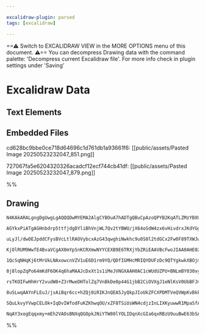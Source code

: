 ```yaml
---

excalidraw-plugin: parsed
tags: [excalidraw]

---
```

==⚠  Switch to EXCALIDRAW VIEW in the MORE OPTIONS menu of this document. ⚠== You can decompress Drawing data with the command palette: 'Decompress current Excalidraw file'. For more info check in plugin settings under 'Saving'


# Excalidraw Data

## Text Elements
## Embedded Files
cd628bc9bbe0ce718d64696c1d761db1a93661f6: [[public/assets/Pasted Image 20250523232047_851.png]]

727067fa5e6204320326acadcf12ecf744cb41df: [[public/assets/Pasted Image 20250523232047_879.png]]

%%
## Drawing
```compressed-json
N4KAkARALgngDgUwgLgAQQQDwMYEMA2AlgCYBOuA7hADTgQBuCpAzoQPYB2KqATLZMzYBXUtiRoIACyhQ4zZAHoFAc0JRJQgEYA6bGwC2CgF7N6hbEcK4OCtptbErHALRY8RMpWdx8Q1TdIEfARcZgRmBShcZQUebQB2bQAWGjoghH0EDihmbgBtcDBQMBKIEm4IAAUARQAZACtYHgBZAHkADgBGDmqOAGtlAE1mIQBlFP5S2EQKwn1opEnITG5n

AGYkxPiATgAGHnbdrp5ttfjdgDYliBhVnjWL7Qv2tYBWU/jX64oSdW4zx6vHivdrxJKdYGg8HXSQIQjKaT/eJXQqQazKYLcXbXZhQUhsPoIADCbHwbFIFTx1mYcFwgWyqRKkE0uGwA3xQg4xBJZIpEipHBpdKyUEZpQAZoR8PhRrBMRJBB4xQI8QSEAB1X6Sbh8VEQXH4wmymDy9CK8rXDkIjjhXJoTrXNi07BqW723bYvXKDlwACSxDtqDyAF1r

uLyJl/dwOEJpddCFysBVcLtlRAOVybcxAzG43qwghiNwkhc9u0S0l2tdGCx2Fw0F89TXWJwAHKcMTFvavNY8ZGepllZgAEXSUEL3HFBDC100wi5AFFgplsjnY/hrkI4MRcOOi/awYdOg81tsLpdrkR+tH15e2GyJ2gp/gZ/molAhIGIIguQnlGnJWCKMJGwYgLgOTRsG2TRNAQXYxHiTp2jAksz2wTpiGRDDNE6XBTguC5OnFC402YdxxCDVEwAd

KjOlRUM9WwfE4BvaVCgAX0mYpSnKCRXmwNYYCEXB9E6TRXjYbZRiEAAVBcFwoJIAA0AHE02mCiynmZRFj1FY0GcTpXk6J52m2eI1k6eIXnPE5rjdVBDIuRJ9jMnhdnww4eHA74tW4CztE6TptnMpDgqSJIzm2GE4QRUU0CSV5knic5XleC5IsOXYkl2RtB3RU0B1KA01R5clKXIQVaXpUVZ1Zdl525Ulyv5SqhRqgCpRlOVNPNIscVVQlNWIP40F

1QcSqNHqKj6tMrUkLNAxowcnVZV1uE6D1rm9YQ/QDfIGMHcMRIQYDUFzDc9QTYgkwkXBOjmxrFtYy6JoQR9UCMks1jOSLxtKZs6w2nhloBpgWw4dsOE7e1No9dpCOeeMRzHD7n1fQc505YglwyEU1zzQctx3PcNsPXZjwy5FK0vBM+heu8H33VB0YQAbd0/Cof0cDh/zDKVTuZiB4j7S54inV4EHA7Le12XsLlZXBiGwcUIQQFWwSSbBNHBYhxVI

8j8lopZqPo64mKdF6OK4q6haMAAJcDxXt1s1iMeJVNGXAAH0AC1cWUdUZPU+BNLmBY030xyeAObQXiSEGjlyz59n+yAHI2bRtneCFzMigjXniXyRu1NAwW0bKz3aBHq7eTofL1WF4URBsktBNZ2nSim5Yp5zrgKiiipVQ1iWavl0AFdqRTTFk2R27GyvH6A2uq6f+elY1TX1UkLTfEfhtG3gBpHzfep3/q9Xm577UdZ11vdIeIHnvbAxDMMI0Fhm

rsTKOIFwHhHrY2vudW8+Z3rMweDHTolZq7VnBkDe0p44G1jbB2CiOVXgJ1eNlKsV0UbBFJmgPEQg2Z6ixouZc+Mv5E23LuD6VlKwUweLZMytNrxoAuozQkzNWbsw/F+bmf5OpASFu0XA4oEBrF2LgXA4t4IXAQOJHgCd67gRStgc4uFEqSMQjrEGBsCAUQKEyaiJs6JMkOqUC2LEOHrg4uAQ6f84BwFlHQ7g3FoCwkyBUIgcUxQMEIAgCgAAheq8

8uSLwqAAYnFLEuJ/jsAiBqr6cc+hZQj0iRIKJnQEA5JyQkpJIoUkZFCXPDMTVeQVWpKvBkkwICJNIMk1JAAxLqp8ZrnwKY0opqT0lqgPqXI+hR6mFOyMUtJg0EDtIVJ0upDSmkZAAErCGtLaDaczRlQHGa0O+sANpbWGfMnpGRmmcCgM0kSUoHJ5UgEcsZLSzmjEIEYCi7kNndPuRkGSWAoAAEFfH1nQMEcUtVDmbPGa40gfzGlsAoLCJW1Dbngt

SQuLkvyYVwpCELOk+IqDvIWfodFuKZKhwqOU/xZF8TSiUsWN4cdjzInLIXKyuwwR1MpaSfAgwdQI2SAjGOlk9gZQeHUowbADDuKbAQEhG1kjHgeK8a2YKPlbNScsoBayJDkrqd6EgTyXk6iKk/Ugerxw2NQDc41JBmhsBuqi3Amhgg8OnKQ0ouqKktVQNxSAwTSRC1IMoFkAAKEGRdeBWWoOGsNuxtCvAAJRpkWQgZQsY6RksDbgENUjI33GxLwb

NqAY3xogEqqxmy+mEh2VAOsBNXqQGOpkJNiYTW80lYOLIDqnXcGIa6qxRBzU9uuBwE63bSAkMdEIKAV4KI9tLZAOw9R1Y5FGMOuANq7XDsdWjF1dTWTVsYDJcV+A21TFJQqdI2Bq2cDTIk3EBgSUzFsYTUoZImaTh3XqfAoQ/mXsIAeo9VsSjsXAJxOggFwjuOA+xIAA
```
%%